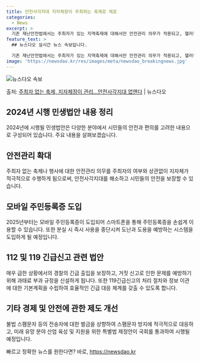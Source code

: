 ```yaml
---
title: 안전사각지대 지자체장이 주최하는 축제로 제로
categories:
  - News
excerpt: >
  기존 재난안전법에서는 주최자가 있는 지역축제에 대해서만 안전관리 의무가 적용되고, 핼러윈이나 성탄절과 같은 …
feature_text: >
  ## 뉴스다오 실시간 뉴스 속보입니다.

  기존 재난안전법에서는 주최자가 있는 지역축제에 대해서만 안전관리 의무가 적용되고, 핼러윈이나 성탄절과 같은 …
image: 'https://newsdao.kr/res/images/meta/newsdao_breakingnews.jpg'
---
```


![뉴스다오 속보](https://newsdao.kr/res/images/meta/newsdao_breakingnews.jpg)

<p>출처: <a href="https://newsdao.kr/2936" rel="dofollow">주최자 없는 축제, 지자체장이 관리…안전사각지대 없앤다</a> | 뉴스다오</p>

<h2 data-ke-size="size26">2024년 시행 민생법안 내용 정리</h2>
<p data-ke-size="size16">2024년에 시행될 민생법안은 다양한 분야에서 시민들의 안전과 편의를 고려한 내용으로 구성되어 있습니다. 주요 내용을 살펴보겠습니다.</p>

<h2 data-ke-size="size24">안전관리 확대</h2>
<p data-ke-size="size16">주최자 없는 축제나 행사에 대한 안전관리 의무를 주최자의 여부와 상관없이 지자체가 적극적으로 수행하게 됨으로써, 안전사각지대를 해소하고 시민들의 안전을 보장할 수 있습니다.</p>

<h2 data-ke-size="size24">모바일 주민등록증 도입</h2>
<p data-ke-size="size16">2025년부터는 모바일 주민등록증이 도입되어 스마트폰을 통해 주민등록증을 손쉽게 이용할 수 있습니다. 또한 분실 시 즉시 사용을 중단시켜 도난과 도용을 예방하는 시스템을 도입하게 될 예정입니다.</p>

<h2 data-ke-size="size24">112 및 119 긴급신고 관련 법안</h2>
<p data-ke-size="size16">매우 급한 상황에서의 경찰의 긴급 출입을 보장하고, 거짓 신고로 인한 문제를 예방하기 위해 과태료 부과 규정을 신설하게 됩니다. 또한 119긴급신고의 처리 절차와 정보 이관에 대한 기본계획을 수립하여 효율적인 긴급 대응 체계를 갖출 수 있도록 합니다.</p>

<h2 data-ke-size="size24">기타 경제 및 안전에 관한 제도 개선</h2>
<p data-ke-size="size16">불법 스팸문자 등의 전송자에 대한 벌금을 상향하여 스팸문자 방지에 적극적으로 대응하고, 미래 유망 분야 산업 육성 및 지원을 위한 특별법 제정안이 국회를 통과하여 시행될 예정입니다.</p>
 

빠르고 정확한 뉴스를 원한다면? 바로, <a href="https://newsdao.kr" rel="dofollow">https://newsdao.kr</a>


    
